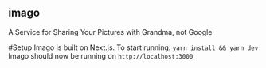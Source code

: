 ## imago
A Service for Sharing Your Pictures with Grandma, not Google

#Setup
Imago is built on Next.js. To start running:
`
yarn install && yarn dev
`
Imago should now be running on `http://localhost:3000`

